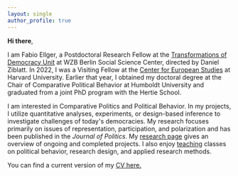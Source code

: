 ```yaml
---
layout: single
author_profile: true
---
```


**Hi there**, 

I am Fabio Ellger, a Postdoctoral Research Fellow at the [Transformations of Democracy Unit](https://www.wzb.eu/en/research/dynamics-of-political-systems/transformations-of-democracy) at WZB Berlin Social Science Center, directed by Daniel Ziblatt. In 2022, I was a Visiting Fellow at the [Center for European Studies](https://ces.fas.harvard.edu/people/fabio-ellger) at Harvard University. Earlier that year, I obtained my doctoral degree at the Chair of Comparative Political Behavior at Humboldt University and graduated from a joint PhD program with the Hertie School.

I am interested in Comparative Politics and Political Behavior. In my projects, I utilize quantitative analyses, experiments, or design-based inference to investigate challenges of today's democracies. My research focuses primarily on issues of representation, participation, and polarization and has been published in the _Journal of Politics_. My [research page](/research/) gives an overview of ongoing and completed projects. I also enjoy [teaching](/teaching/) classes on political behavior, research design, and applied research methods.

You can find a current version of my [CV here.](https://www.fabioellger.com/assets/docs/CV_Ellger.pdf)
